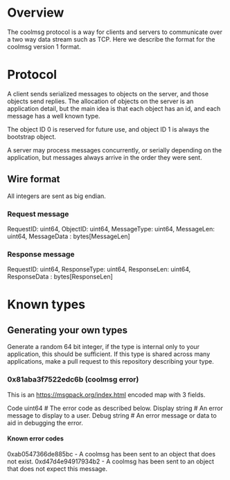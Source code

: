 # Overview

The coolmsg protocol is a way for clients and servers to communicate over a two way data stream such as TCP. Here we
describe the format for the coolmsg version 1 format.

# Protocol

A client sends serialized messages to objects on the server, and those objects send replies. The allocation of objects on the server
is an application detail, but the main idea is that each object has an id, and each message has a well known type.

The object ID 0 is reserved for future use, and object ID 1 is always the bootstrap object.

A server may process messages concurrently, or serially depending on the application,
but messages always arrive in the order they were sent.

## Wire format

All integers are sent as big endian.

### Request message

RequestID: uint64, ObjectID: uint64, MessageType: uint64, MessageLen: uint64, MessageData : bytes[MessageLen]

### Response message

RequestID: uint64, ResponseType: uint64, ResponseLen: uint64, ResponseData : bytes[ResponseLen]


# Known types


## Generating your own types

Generate a random 64 bit integer, if the type is internal only to your application, this should be sufficient. If this
type is shared across many applications, make a pull request to this repository describing your type.

### 0x81aba3f7522edc6b (coolmsg error)

This is an https://msgpack.org/index.html encoded map with 3 fields.

Code    uint64 # The error code as described below.
Display string # An error message to display to a user.
Debug   string # An error message or data to aid in debugging the error.

#### Known error codes

0xab0547366de885bc - A coolmsg has been sent to an object that does not exist.
0xd47d4e94917934b2 - A coolmsg has been sent to an object that does not expect this message.

